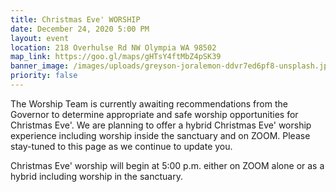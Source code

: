 ```yaml
---
title: Christmas Eve' WORSHIP
date: December 24, 2020 5:00 PM
layout: event
location: 218 Overhulse Rd NW Olympia WA 98502
map_link: https://goo.gl/maps/gHTsY4ftMbZ4pSK39
banner_image: /images/uploads/greyson-joralemon-ddvr7ed6pf8-unsplash.jpg
priority: false
---
```

The Worship Team is currently awaiting recommendations from the Governor to determine appropriate and safe worship opportunities for Christmas Eve'. We are planning to offer a hybrid Christmas Eve' worship experience including worship inside the sanctuary and on ZOOM.  Please stay-tuned to this page as we continue to update you.

Christmas Eve' worship will begin at 5:00 p.m. either on ZOOM alone or as a hybrid including worship in the sanctuary.